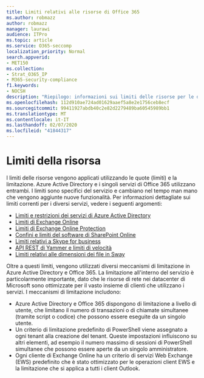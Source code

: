 ```yaml
---
title: Limiti relativi alle risorse di Office 365
ms.author: robmazz
author: robmazz
manager: laurawi
audience: ITPro
ms.topic: article
ms.service: O365-seccomp
localization_priority: Normal
search.appverid:
- MET150
ms.collection:
- Strat_O365_IP
- M365-security-compliance
f1.keywords:
- NOCSH
description: "Riepilogo: informazioni sui limiti delle risorse per le diverse applicazioni all'interno di Office 365."
ms.openlocfilehash: 112d910ae724ad01629aaef5a8e2e1756ceb8ecf
ms.sourcegitcommit: 99411927abdb40c2e82d2279489ba60545989bb1
ms.translationtype: MT
ms.contentlocale: it-IT
ms.lasthandoff: 02/07/2020
ms.locfileid: "41844317"
---
```

# <a name="resource-limits"></a>Limiti della risorsa

I limiti delle risorse vengono applicati utilizzando le quote (limiti) e la limitazione. Azure Active Directory e i singoli servizi di Office 365 utilizzano entrambi. I limiti sono specifici del servizio e cambiano nel tempo man mano che vengono aggiunte nuove funzionalità. Per informazioni dettagliate sui limiti correnti per i diversi servizi, vedere i seguenti argomenti:

- [Limiti e restrizioni dei servizi di Azure Active Directory](https://msdn.microsoft.com/library/azure/dn764971.aspx)
- [Limiti di Exchange Online](https://technet.microsoft.com/library/exchange-online-limits.aspx)
- [Limiti di Exchange Online Protection](https://technet.microsoft.com/library/exchange-online-protection-limits.aspx)
- [Confini e limiti del software di SharePoint Online](https://support.office.com/article/SharePoint-Online-software-boundaries-and-limits-8F34FF47-B749-408B-ABC0-B605E1F6D498)
- [Limiti relativi a Skype for business](https://technet.microsoft.com/library/skype-for-business-online-limits.aspx)
- [API REST di Yammer e limiti di velocità](https://developer.yammer.com/docs/rest-api-rate-limits)
- [Limiti relativi alle dimensioni dei file in Sway](https://support.office.com/article/File-size-limits-in-Sway-4db21bc6-b42b-499f-9272-66e089db109f)

Oltre a questi limiti, vengono utilizzati diversi meccanismi di limitazione in Azure Active Directory e Office 365. La limitazione all'interno del servizio è particolarmente importante, dato che le risorse di rete nei datacenter di Microsoft sono ottimizzate per il vasto insieme di clienti che utilizzano i servizi. I meccanismi di limitazione includono:

- Azure Active Directory e Office 365 dispongono di limitazione a livello di utente, che limitano il numero di transazioni o di chiamate simultanee (tramite script o codice) che possono essere eseguite da un singolo utente.
- Un criterio di limitazione predefinito di PowerShell viene assegnato a ogni tenant alla creazione del tenant. Queste impostazioni influiscono su altri elementi, ad esempio il numero massimo di sessioni di PowerShell simultanee che possono essere aperte da un singolo amministratore.
- Ogni cliente di Exchange Online ha un criterio di servizi Web Exchange (EWS) predefinito che è stato ottimizzato per le operazioni client EWS e la limitazione che si applica a tutti i client Outlook.
